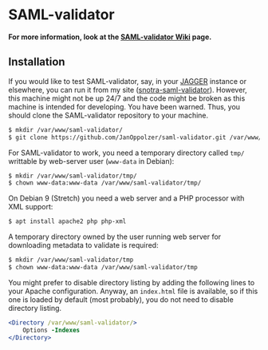 # SAML-validator

**For more information, look at the [SAML-validator Wiki][] page.**

## Installation
If you would like to test SAML-validator, say, in your [JAGGER][] instance or elsewhere, you can run it from my site ([snotra-saml-validator][]). However, this machine might not be up 24/7 and the code might be broken as this machine is intended for developing. You have been warned. Thus, you should clone the SAML-validator repository to your machine.

```bash
$ mkdir /var/www/saml-validator/
$ git clone https://github.com/JanOppolzer/saml-validator.git /var/www/saml-validator/
```

For SAML-validator to work, you need a temporary directory called `tmp/` writtable by web-server user (`www-data` in Debian):
```bash
$ mkdir /var/www/saml-validator/tmp/
$ chown www-data:www-data /var/www/saml-validator/tmp/
```

On Debian 9 (Stretch) you need a web server and a PHP processor with XML support:

```bash
$ apt install apache2 php php-xml
```

A temporary directory owned by the user running web server for downloading metadata to validate is required:

```bash
$ mkdir /var/www/saml-validator/tmp
$ chown www-data:www-data /var/www/saml-validator/tmp
```

You might prefer to disable directory listing by adding the following lines to your Apache configuration. Anyway, an `index.html` file is available, so if this one is loaded by default (most probably), you do not need to disable directory listing.

```apache
<Directory /var/www/saml-validator/>
    Options -Indexes
</Directory>
```

[SAML-validator Wiki]: https://github.com/JanOppolzer/saml-validator/wiki
[JAGGER]: http://jagger.heanet.ie/
[snotra-saml-validator]: https://snotra.cesnet.cz/~jop/saml-validator/

